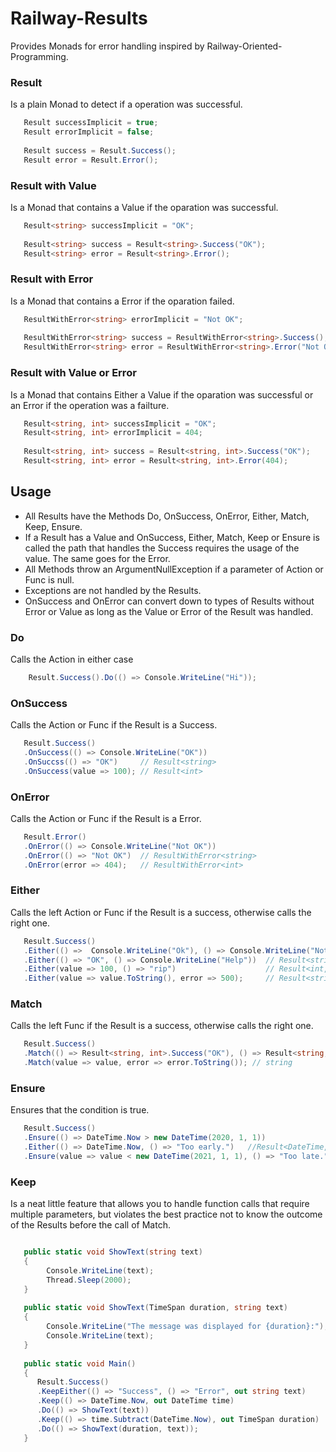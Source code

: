 # Railway-Results #

Provides Monads for error handling inspired by Railway-Oriented-Programming.

### Result ##
Is a plain Monad to detect if a operation was successful.

 ```csharp
    Result successImplicit = true;
    Result errorImplicit = false;
    
    Result success = Result.Success();
    Result error = Result.Error();    
```

### Result with Value ##
Is a Monad that contains a Value if the oparation was successful.

 ```csharp
    Result<string> successImplicit = "OK";
    
    Result<string> success = Result<string>.Success("OK");
    Result<string> error = Result<string>.Error();  
```

### Result with Error ##
Is a Monad that contains a Error if the oparation failed.

 ```csharp
    ResultWithError<string> errorImplicit = "Not OK";
    
    ResultWithError<string> success = ResultWithError<string>.Success();
    ResultWithError<string> error = ResultWithError<string>.Error("Not OK");  
```

### Result with Value or Error ##
Is a Monad that contains Either a Value if the oparation was successful or an Error if the operation was a failture.

 ```csharp
    Result<string, int> successImplicit = "OK";
    Result<string, int> errorImplicit = 404;
    
    Result<string, int> success = Result<string, int>.Success("OK");
    Result<string, int> error = Result<string, int>.Error(404);  
```

## Usage ##

* All Results have the Methods Do, OnSuccess, OnError, Either, Match, Keep, Ensure.
* If a Result has a Value and OnSuccess, Either, Match, Keep or Ensure is called the path that handles the Success requires the usage of the value. The same goes for the Error.
* All Methods throw an ArgumentNullException if a parameter of Action or Func is null.
* Exceptions are not handled by the Results.
* OnSuccess and OnError can convert down to types of Results without Error or Value as long as the Value or Error of the Result was handled.

### Do ###
Calls the Action in either case

```csharp
    Result.Success().Do(() => Console.WriteLine("Hi"));     
```

### OnSuccess ###
Calls the Action or Func if the Result is a Success.

 ```csharp
    Result.Success()
    .OnSuccess(() => Console.WriteLine("OK"))
    .OnSuccss(() => "OK")     // Result<string>
    .OnSuccess(value => 100); // Result<int>      
```

### OnError ###
Calls the Action or Func if the Result is a Error.

 ```csharp
    Result.Error()
    .OnError(() => Console.WriteLine("Not OK"))
    .OnError(() => "Not OK")  // ResultWithError<string>
    .OnError(error => 404);   // ResultWithError<int>      
```

### Either ###
Calls the left Action or Func if the Result is a success, otherwise calls the right one.

 ```csharp
    Result.Success()
    .Either(() =>  Console.WriteLine("Ok"), () => Console.WriteLine("Not OK"))
    .Either(() => "OK", () => Console.WriteLine("Help"))  // Result<string>
    .Either(value => 100, () => "rip")                    // Result<int, string>    
    .Either(value => value.ToString(), error => 500);     // Result<string, int>
```

### Match ###
Calls the left Func if the Result is a success, otherwise calls the right one.

 ```csharp
    Result.Success()
    .Match(() => Result<string, int>.Success("OK"), () => Result<string, int>.Error(404))
    .Match(value => value, error => error.ToString()); // string
```

### Ensure ###
Ensures that the condition is true.

 ```csharp
    Result.Success()
    .Ensure(() => DateTime.Now > new DateTime(2020, 1, 1))
    .Either(() => DateTime.Now, () => "Too early.")   //Result<DateTime, string>
    .Ensure(value => value < new DateTime(2021, 1, 1), () => "Too late.");
```

### Keep ###
Is a neat little feature that allows you to handle function calls that require multiple parameters,
but violates the best practice not to know the outcome of the Results before the call of Match.

 ```csharp
 
    public static void ShowText(string text)
    {
         Console.WriteLine(text);
         Thread.Sleep(2000);
    }
    
    public static void ShowText(TimeSpan duration, string text)
    {
         Console.WriteLine("The message was displayed for {duration}:");
         Console.WriteLine(text);
    }
    
    public static void Main()
    {
       Result.Success()
       .KeepEither(() => "Success", () => "Error", out string text)
       .Keep(() => DateTime.Now, out DateTime time)
       .Do(() => ShowText(text))
       .Keep(() => time.Subtract(DateTime.Now), out TimeSpan duration)
       .Do(() => ShowText(duration, text));
    }
```
